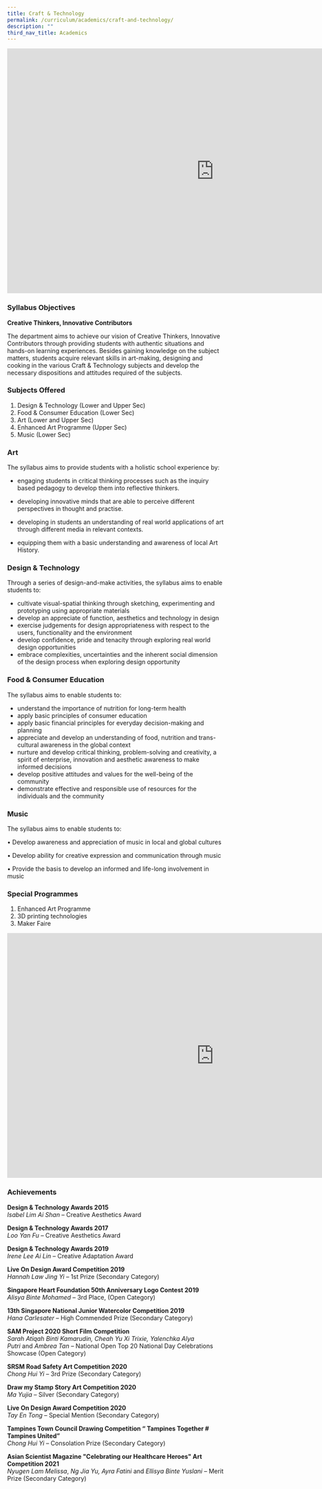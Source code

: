 ```yaml
---
title: Craft & Technology
permalink: /curriculum/academics/craft-and-technology/
description: ""
third_nav_title: Academics
---
```

<iframe allowfullscreen="true" height="569" width="960" frameborder="0" src="https://docs.google.com/presentation/d/19jeeYVlmHAhYd9PDoyG-aqCkXSAdCsARsICeAqJ1UPo/embed?start=true&amp;loop=true&amp;delayms=3000"></iframe>

### Syllabus Objectives

**Creative Thinkers, Innovative Contributors**  
  
The department aims to achieve our vision of Creative Thinkers, Innovative Contributors through providing students with authentic situations and hands-on learning experiences. Besides gaining knowledge on the subject matters, students acquire relevant skills in art-making, designing and cooking in the various Craft &amp; Technology subjects and develop the necessary dispositions and attitudes required of the subjects.

### Subjects Offered
  
1. Design &amp; Technology (Lower and Upper Sec)  
2. Food &amp; Consumer Education (Lower Sec)  
3. Art (Lower and Upper Sec)
4. Enhanced Art Programme (Upper Sec)&nbsp;
5. Music (Lower Sec)

### Art

The syllabus aims to provide students with a holistic school experience by:

- engaging students in critical thinking processes such as the inquiry based pedagogy to develop them into reflective thinkers.&nbsp;

- developing innovative minds that are able to perceive different perspectives in thought and practise.

- developing in students an understanding of real world applications of art through different media in relevant contexts.&nbsp;

- equipping them with a basic understanding and awareness of local Art History.

### Design &amp; Technology

Through a series of design-and-make activities, the syllabus aims to enable students to:

- cultivate visual-spatial thinking through sketching, experimenting and prototyping using appropriate materials
- develop an appreciate of function, aesthetics and technology in design
- exercise judgements for design appropriateness with respect to the users, functionality and the environment
- develop confidence, pride and tenacity through exploring real world design opportunities
- embrace complexities, uncertainties and the inherent social dimension of the design process when exploring design opportunity

### Food &amp; Consumer Education

The syllabus aims to enable students to:

- understand the importance of nutrition for long-term health
- apply basic principles of consumer education
- apply basic financial principles for everyday decision-making and planning
- appreciate and develop an understanding of food, nutrition and trans-cultural awareness in the global context
- nurture and develop critical thinking, problem-solving and creativity, a spirit of enterprise, innovation and aesthetic awareness to make informed decisions
- develop positive attitudes and values for the well-being of the community
- demonstrate effective and responsible use of resources for the individuals and the community

### Music


The syllabus aims to enable students to:

• Develop awareness and appreciation of music in local and global cultures&nbsp;

• Develop ability for creative expression and communication through music&nbsp;

• Provide the basis to develop an informed and life-long involvement in music


### Special Programmes

1.  Enhanced Art Programme
2.  3D printing technologies  
3.  Maker Faire

<iframe allowfullscreen="true" height="569" width="960" frameborder="0" src="https://docs.google.com/presentation/d/1p00vyfVyMWWm5axjJ-DILft8fGRKObswv5DCnkKFnYs/embed?start=true&amp;loop=true&amp;delayms=3000"></iframe>

### Achievements

**Design &amp; Technology Awards 2015** <br>
_Isabel Lim Ai Shan_&nbsp;– Creative Aesthetics Award

  

**Design &amp; Technology Awards 2017** <br>
_Loo Yan Fu_&nbsp;– Creative Aesthetics Award

  

**Design &amp; Technology Awards 2019**  <br>
_Irene Lee Ai Lin_&nbsp;– Creative Adaptation Award

  

**Live On Design Award Competition 2019**  <br>
_Hannah Law Jing Yi_&nbsp;– 1st Prize (Secondary Category)

**Singapore Heart Foundation 50th Anniversary Logo Contest 2019**  <br>
_Alisya Binte Mohamed_&nbsp;– 3rd Place, (Open Category)

**13th Singapore National Junior Watercolor Competition 2019**  <br>
_Hana Carlesater_&nbsp;– High Commended Prize (Secondary Category)

  

**SAM Project 2020 Short Film Competition**  <br>
_Sarah Atiqah Binti Kamarudin, Cheah Yu Xi Trixie, Yalenchka Alya Putri_&nbsp;and&nbsp;_Ambrea Tan_&nbsp;– National Open Top 20 National Day Celebrations Showcase (Open Category)

  

**SRSM Road Safety Art Competition 2020**  <br>
_Chong Hui Yi_&nbsp;– 3rd Prize (Secondary Category)

  

**Draw my Stamp Story Art Competition 2020**  <br>
_Ma Yujia_&nbsp;– Silver (Secondary Category)

  

**Live On Design Award Competition 2020**  <br>
_Tay En Tong_&nbsp;– Special Mention (Secondary Category)

  

**Tampines Town Council Drawing Competition “ Tampines Together # Tampines United”**  <br>
_Chong Hui Yi_&nbsp;– Consolation Prize (Secondary Category)

  

**Asian Scientist Magazine "Celebrating our Healthcare Heroes" Art Competition 2021**  <br>
_Nyugen Lam Melissa_,&nbsp;_Ng Jia Yu, Ayra Fatini_&nbsp;and&nbsp;_Ellisya Binte Yuslani_&nbsp;– Merit Prize (Secondary Category)